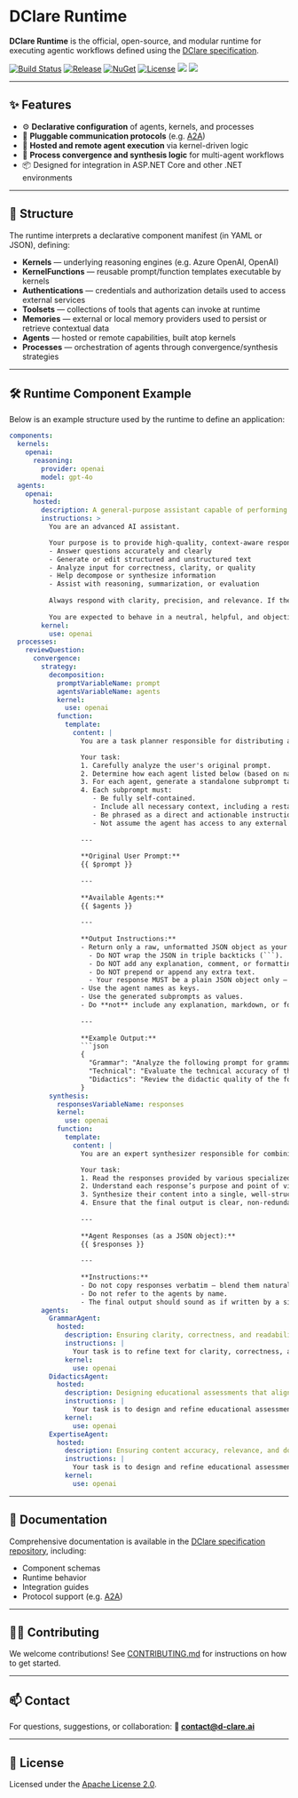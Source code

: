# DClare Runtime

**DClare Runtime** is the official, open-source, and modular runtime for executing agentic workflows defined using the [DClare specification](https://github.com/d-clare/specification).

[![Build Status](https://img.shields.io/github/actions/workflow/status/d-clare/runtime/test.yml?branch=main)](https://github.com/d-clare/runtime/actions)
[![Release](https://img.shields.io/github/v/release/d-clare/runtime?include_prereleases)](https://github.com/d-clare/runtime/releases)
[![NuGet](https://img.shields.io/nuget/v/DClare.Runtime.Api.svg)](https://nuget.org/packages/DClare.Runtime.Api)
[![License](https://img.shields.io/github/license/d-clare/runtime)](LICENSE)
[<img src="http://img.shields.io/badge/Website-blue?style=flat&logo=google-chrome&logoColor=white">](https://d-clare.ai/) 
[<img src="https://img.shields.io/badge/LinkedIn-blue?logo=linkedin&logoColor=white">](https://www.linkedin.com/company/d-clare/)

---

## ✨ Features

- ⚙️ **Declarative configuration** of agents, kernels, and processes
- 🤝 **Pluggable communication protocols** (e.g. [A2A](https://github.com/google/A2A))
- 🧠 **Hosted and remote agent execution** via kernel-driven logic
- 🔁 **Process convergence and synthesis logic** for multi-agent workflows
- 📦 Designed for integration in ASP.NET Core and other .NET environments

---

## 📂 Structure

The runtime interprets a declarative component manifest (in YAML or JSON), defining:

- **Kernels** — underlying reasoning engines (e.g. Azure OpenAI, OpenAI)
- **KernelFunctions** — reusable prompt/function templates executable by kernels
- **Authentications** — credentials and authorization details used to access external services
- **Toolsets** — collections of tools that agents can invoke at runtime
- **Memories** — external or local memory providers used to persist or retrieve contextual data
- **Agents** — hosted or remote capabilities, built atop kernels
- **Processes** — orchestration of agents through convergence/synthesis strategies

---

## 🛠️ Runtime Component Example

Below is an example structure used by the runtime to define an application:

```yaml
components:
  kernels:
    openai:
      reasoning:
        provider: openai
        model: gpt-4o
  agents:
    openai:
      hosted:
        description: A general-purpose assistant capable of performing a wide range of reasoning, generation, and analysis tasks
        instructions: >
          You are an advanced AI assistant.

          Your purpose is to provide high-quality, context-aware responses to a wide variety of prompts. You may be asked to:
          - Answer questions accurately and clearly
          - Generate or edit structured and unstructured text
          - Analyze input for correctness, clarity, or quality
          - Help decompose or synthesize information
          - Assist with reasoning, summarization, or evaluation
          
          Always respond with clarity, precision, and relevance. If the prompt is ambiguous or lacks sufficient context, respond by asking for clarification.
          
          You are expected to behave in a neutral, helpful, and objective manner at all times.
        kernel:
          use: openai
  processes:
    reviewQuestion:
      convergence:
        strategy:
          decomposition:
            promptVariableName: prompt
            agentsVariableName: agents
            kernel:
              use: openai
            function:
              template:
                content: |
                  You are a task planner responsible for distributing a complex instruction to multiple specialized agents.

                  Your task:
                  1. Carefully analyze the user's original prompt.
                  2. Determine how each agent listed below (based on name and description) can contribute meaningfully.
                  3. For each agent, generate a standalone subprompt tailored to their specific function.
                  4. Each subprompt must:
                     - Be fully self-contained.
                     - Include all necessary context, including a restatement of the original user prompt.
                     - Be phrased as a direct and actionable instruction for that specific agent.
                     - Not assume the agent has access to any external context.
                  
                  ---
                  
                  **Original User Prompt:**
                  {{ $prompt }}
                  
                  ---
                  
                  **Available Agents:**
                  {{ $agents }}
                  
                  ---
                  
                  **Output Instructions:**
                  - Return only a raw, unformatted JSON object as your full output.
                    - Do NOT wrap the JSON in triple backticks (```).
                    - Do NOT add any explanation, comment, or formatting.
                    - Do NOT prepend or append any extra text.
                    - Your response MUST be a plain JSON object only — nothing else.
                  - Use the agent names as keys.
                  - Use the generated subprompts as values.
                  - Do **not** include any explanation, markdown, or formatting around the JSON.
                  
                  ---
                  
                  **Example Output:**
                  ```json
                  {
                    "Grammar": "Analyze the following prompt for grammar and spelling issues: What is the name of the King of Belgium?",
                    "Technical": "Evaluate the technical accuracy of the following networking question: What is the name of the King of Belgium?",
                    "Didactics": "Review the didactic quality of the following exam question: What is the name of the King of Belgium? Ensure it aligns with educational assessment standards."
                  }
          synthesis:
            responsesVariableName: responses
            kernel:
              use: openai
            function:
              template:
                content: |
                  You are an expert synthesizer responsible for combining multiple specialized insights into a single, cohesive response.

                  Your task:
                  1. Read the responses provided by various specialized agents.
                  2. Understand each response’s purpose and point of view based on the agent’s role.
                  3. Synthesize their content into a single, well-structured and informative answer.
                  4. Ensure that the final output is clear, non-redundant, and preserves all relevant contributions from each agent.
                  
                  ---
                  
                  **Agent Responses (as a JSON object):**
                  {{ $responses }}
                  
                  ---
                  
                  **Instructions:**
                  - Do not copy responses verbatim — blend them naturally into a single narrative.
                  - Do not refer to the agents by name.
                  - The final output should sound as if written by a single, knowledgeable expert.
        agents:
          GrammarAgent:
            hosted:
              description: Ensuring clarity, correctness, and readability through proper grammar, spelling, vocabulary, and concise phrasing
              instructions: |
                Your task is to refine text for clarity, correctness, and readability by ensuring proper grammar, spelling, vocabulary, and concise phrasing. Avoid ambiguity, redundant wording, and complex structures while maintaining the intended meaning and tone
              kernel:
                use: openai
          DidacticsAgent:
            hosted:
              description: Designing educational assessments that align with learning objectives, cognitive levels, and fair evaluation principles to ensure effective knowledge measurement
              instructions: |
                Your task is to design and refine educational assessments that align with learning objectives, cognitive levels, and fair evaluation principles. Ensure that each question effectively measures knowledge, maintains validity, and avoids bias while promoting clear and meaningful assessment.
              kernel:
                use: openai
          ExpertiseAgent:
            hosted:
              description: Ensuring content accuracy, relevance, and domain-specific validity by leveraging expert knowledge in the subject matter
              instructions: |
                Your task is to design and refine educational assessments that align with learning objectives, cognitive levels, and fair evaluation principles. Ensure that each question effectively measures knowledge, maintains validity, and avoids bias while promoting clear and meaningful assessment.
              kernel:
                use: openai
```

---

## 📖 Documentation

Comprehensive documentation is available in the [DClare specification repository](https://github.com/d-clare/specification), including:

- Component schemas
- Runtime behavior
- Integration guides
- Protocol support (e.g. [A2A](https://github.com/google/A2A))

---

## 🧑‍💻 Contributing

We welcome contributions! See [CONTRIBUTING.md](CONTRIBUTING.md) for instructions on how to get started.

---

## 📫 Contact

For questions, suggestions, or collaboration:
**📧 contact@d-clare.ai**

---

## 🪪 License

Licensed under the [Apache License 2.0](LICENSE).
